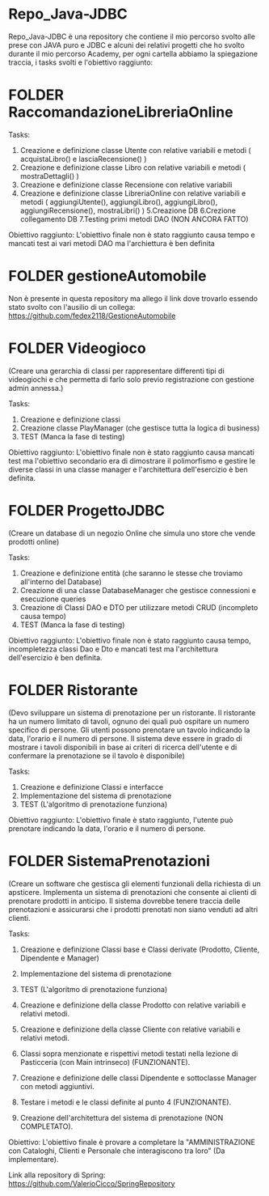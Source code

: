# Repo_Java-JDBC 
Repo_Java-JDBC è una repository che contiene il mio percorso svolto alle prese con JAVA puro e JDBC e alcuni dei relativi progetti che ho svolto durante il mio percorso Academy, per ogni cartella abbiamo la spiegazione traccia, i tasks svolti e l'obiettivo raggiunto:

# FOLDER RaccomandazioneLibreriaOnline
Tasks: 

1. Creazione e definizione classe Utente con relative variabili e metodi ( acquistaLibro() e lasciaRecensione() )
2. Creazione e definizione classe Libro con relative variabili e metodi ( mostraDettagli() )
3. Creazione e definizione classe Recensione con relative variabili
4. Creazione e definizione classe LibreriaOnline con relative variabili e metodi ( aggiungiUtente(), aggiungiLibro(), aggiungiLibro(), aggiungiRecensione(), mostraLibri() )
5.Creazione DB
6.Crezione collegamento DB
7.Testing primi metodi DAO (NON ANCORA FATTO)

Obiettivo raggiunto: L'obiettivo finale non è stato raggiunto causa tempo e mancati test ai vari metodi DAO ma l'archiettura è ben definita

# FOLDER gestioneAutomobile
Non è presente in questa repository ma allego il link dove trovarlo essendo stato svolto con l'ausilio di un collega: https://github.com/fedex2118/GestioneAutomobile

# FOLDER Videogioco 
(Creare una gerarchia di classi per rappresentare differenti tipi di videogiochi e che permetta di farlo solo previo registrazione con gestione admin annessa.)

Tasks: 

1. Creazione e definizione classi
2. Creazione classe PlayManager (che gestisce tutta la logica di business)
3. TEST (Manca la fase di testing)

Obiettivo raggiunto: L'obiettivo finale non è stato raggiunto causa mancati test ma l'obiettivo secondario era di dimostrare il polimorfismo e gestire le diverse classi in una classe manager e l'architettura dell'esercizio è ben definita.

# FOLDER ProgettoJDBC
(Creare un database di un negozio Online che simula uno store che vende prodotti online)

Tasks: 

1. Creazione e definizione entità (che saranno le stesse che troviamo all'interno del Database)
2. Creazione di una classe DatabaseManager che gestisce connessioni e esecuzione queries
3. Creazione di Classi DAO e DTO per utilizzare metodi CRUD (incompleto causa tempo)
4. TEST (Manca la fase di testing)

Obiettivo raggiunto: L'obiettivo finale non è stato raggiunto causa tempo, incompletezza classi Dao e Dto e mancati test ma l'architettura dell'esercizio è ben definita.

# FOLDER Ristorante
(Devo sviluppare un sistema di prenotazione per un ristorante. Il ristorante ha un numero limitato di tavoli, ognuno dei quali può ospitare un numero specifico di persone. Gli utenti possono prenotare un tavolo indicando la data, l'orario e il numero di persone. Il sistema deve essere in grado di mostrare i tavoli disponibili in base ai criteri di ricerca dell'utente e di confermare la prenotazione se il tavolo è disponibile)

Tasks: 

1. Creazione e definizione Classi e interfacce
2. Implementazione del sistema di prenotazione
3. TEST (L'algoritmo di prenotazione funziona)

Obiettivo raggiunto: L'obiettivo finale è stato raggiunto, l'utente può prenotare indicando la data, l'orario e il numero di persone.

# FOLDER SistemaPrenotazioni
(Creare un software che gestisca gli elementi funzionali della richiesta di un apsticere. Implementa un sistema di prenotazioni che consente ai clienti di prenotare prodotti in anticipo. Il sistema dovrebbe tenere traccia delle prenotazioni e assicurarsi che i prodotti prenotati non siano venduti ad altri clienti.

Tasks: 

1. Creazione e definizione Classi base e Classi derivate (Prodotto, Cliente, Dipendente e Manager)
2. Implementazione del sistema di prenotazione
3. TEST (L'algoritmo di prenotazione funziona)

1. Creazione e definizione della classe Prodotto con relative variabili e relativi metodi.
2. Creazione e definizione della classe Cliente con relative variabili e relativi metodi.
3. Classi sopra menzionate e rispettivi metodi testati nella lezione di Pasticceria (con Main intrinseco) (FUNZIONANTE).
4. Creazione e definizione delle classi Dipendente e sottoclasse Manager con metodi aggiuntivi.
5. Testare i metodi e le classi definite al punto 4 (FUNZIONANTE).
6. Creazione dell'architettura del sistema di prenotazione (NON COMPLETATO).


Obiettivo: L'obiettivo finale è provare a completare la "AMMINISTRAZIONE con Cataloghi, Clienti e Personale che interagiscono tra loro" (Da implementare).

Link alla repository di Spring: https://github.com/ValerioCicco/SpringRepository

